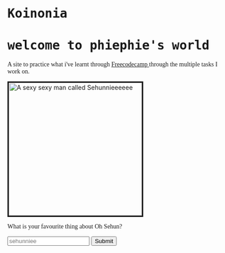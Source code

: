 <!DOCTYPE html>
<html>
  <link href="https://fonts.googleapis.com/css?family=Inconsolata&display=swap" rel="stylesheet">
  <style>
      .grey {
    background-color:grey;
    }
    h1{
      font-family:monospace;
      color:charcoal; 
    }
    p{
      font-family:INCONSOLATA,GENERIC_NAME;
      color:charcoal; 
    }
    .smaller-image {
      width:300px;
    }
    .thin-charcoal-border { 
      border-color:Charcoal;
      border-width:3px;
      border-style:solid; 
    }
  </style>
<div class="grey-background">
   <h1 style="color:grey-green"> Koinonia </h1>
    <h1> welcome to phiephie's world  </h1>
    <p> A site to practice what i've learnt through <a href="https://www.freecodecamp.org/"> Freecodecamp </a> through the multiple tasks I work on. </p>
    <img src="https://vignette.wikia.nocookie.net/kpop/images/b/b1/EXO_Sehun_Obsession_teaser_photo_3.png/revision/latest?cb=20191114220520" class="smaller-image thin-charcoal-border" alt=" A sexy sexy man called Sehunnieeeeee">
<form >
  <p> What is your favourite thing about Oh Sehun? </p>
  <input type="text" placeholder="sehunniee">
  <button type="submit"> Submit </button>
    </form>
</div>
